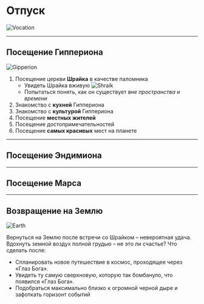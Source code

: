 # Отпуск

![Vocation](7.jpg)

---
## Посещение Гиппериона

![Gipperion](1.jpg)

1. Посещение церкви **Шрайка** в качестве паломника
    * Увидеть Шрайка вживую
    ![Shraik](Шрайк.jpg)
    * Попытаться понять, как он существует *вне* *пространства* и *времени*
2. Знакомство с **кухней** Гиппериона
3. Знакомство с **культурой** Гиппериона
4. Посещение **местных жителей**
5. Посещение достопримечательностей 
6. Посещение **самых красивых** мест на планете

---
## Посещение Эндимиона

---
## Посещение Марса

---
## Возвращение на Землю

![Earth](6.jpg)

Вернуться на Землю после встречи со Шрайком – невероятная удача. Вдохнуть земной воздух полной грудью – не это ли счастье? 
Что сделать после: 
- Спланировать новое путешествие в космос, проходящее через «Глаз Бога». 
- Увидеть ту самую сверхновую, которую так бомбануло, что появился «Глаз Бога».
- Подобраться максимально близко к огромной черной дыре и зафоткать горизонт событий
